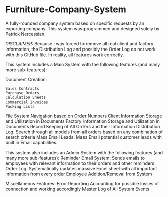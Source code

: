 # Furniture-Company-System
A fully-rounded company system based on specific requests by an exporting company.
This system was programmed and designed solely by Patrick Nercessian.

*DISCLAIMER:* Because I was forced to remove all real client and factory information, the Distribution Log and possibly the Order Log do not work with this GitHub file. In reality, all features work correctly.

This system includes a Main System with the following features (and many more sub-features):

  Document Creation:
  
    Sales Contracts   
    Purchase Orders   
    Calculation Sheets    
    Commercial Invoices    
    Packing Lists    
 File System Navigation based on Order Numbers
 Client Information Storage and Utilization in Documents
 Factory Information Storage and Utilization in Documents
 Record Keeping of All Orders and their Information
 Distribution Log: Search through all models from all orders based on any combination of search criteria
 Mass Email Leads: Mass Email potential customer leads with built in Email capabilities.
 
 
 This system also includes an Admin System with the following features (and many more sub-features):
  Reminder Email System: Sends emails to employees with relevant information to their orders and other reminders
  Order Log: Systematically updates massive Excel sheet with all important information from every order
  Employee Addition/Removal from System
  
  Miscellaneous Features:
    Error Reporting
    Accounting for possible losses of connection and working accordingly
    Master Log of All System Events

